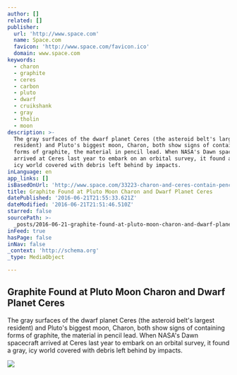 ```yaml
---
author: []
related: []
publisher:
  url: 'http://www.space.com'
  name: Space.com
  favicon: 'http://www.space.com/favicon.ico'
  domain: www.space.com
keywords:
  - charon
  - graphite
  - ceres
  - carbon
  - pluto
  - dwarf
  - cruikshank
  - gray
  - tholin
  - moon
description: >-
  The gray surfaces of the dwarf planet Ceres (the asteroid belt's largest
  resident) and Pluto's biggest moon, Charon, both show signs of containing
  forms of graphite, the material in pencil lead. When NASA's Dawn spacecraft
  arrived at Ceres last year to embark on an orbital survey, it found a gray,
  icy world covered with debris left behind by impacts.
inLanguage: en
app_links: []
isBasedOnUrl: 'http://www.space.com/33223-charon-and-ceres-contain-pencil-graphite.html'
title: Graphite Found at Pluto Moon Charon and Dwarf Planet Ceres
datePublished: '2016-06-21T21:55:33.621Z'
dateModified: '2016-06-21T21:51:46.510Z'
starred: false
sourcePath: >-
  _posts/2016-06-21-graphite-found-at-pluto-moon-charon-and-dwarf-planet-ceres.md
inFeed: true
hasPage: false
inNav: false
_context: 'http://schema.org'
_type: MediaObject

---
```

<article style=""><h1>Graphite Found at Pluto Moon Charon and Dwarf Planet Ceres</h1><p>The gray surfaces of the dwarf planet Ceres (the asteroid belt's largest resident) and Pluto's biggest moon, Charon, both show signs of containing forms of graphite, the material in pencil lead. When NASA's Dawn spacecraft arrived at Ceres last year to embark on an orbital survey, it found a gray, icy world covered with debris left behind by impacts.</p><img src="http://www.space.com/images/i/000/056/346/original/dwarf-planet-ceres.jpg?interpolation=lanczos-none&amp;downsize=*:1000" /></article>